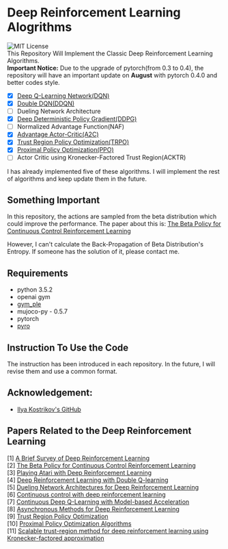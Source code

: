 # Deep Reinforcement Learning Alogrithms
![MIT License](https://img.shields.io/badge/license-MIT-blue.svg)  
This Repository Will Implement the Classic Deep Reinforcement Learning Algorithms.  
**Important Notice:** Due to the upgrade of pytorch(from 0.3 to 0.4), the repository will have an important update on **August** with pytorch 0.4.0 and better codes style.
- [x] [Deep Q-Learning Network(DQN)](https://github.com/TianhongDai/reinforcement_learning_algorithms/tree/master/dqn)
- [x] [Double DQN(DDQN)](https://github.com/TianhongDai/reinforcement_learning_algorithms/tree/master/double_dqn)
- [ ] Dueling Network Architecture
- [x] [Deep Deterministic Policy Gradient(DDPG)](https://github.com/TianhongDai/reinforcement_learning_algorithms/tree/master/ddpg)
- [ ] Normalized Advantage Function(NAF)
- [x] [Advantage Actor-Critic(A2C)](https://github.com/TianhongDai/reinforcement_learning_algorithms/tree/master/a3c)
- [x] [Trust Region Policy Optimization(TRPO)](https://github.com/TianhongDai/Reinforcement_Learning_Algorithms/tree/master/trpo)
- [x] [Proximal Policy Optimization(PPO)](https://github.com/TianhongDai/reinforcement_learning_algorithms/tree/master/ppo)
- [ ] Actor Critic using Kronecker-Factored Trust Region(ACKTR)

I has already implemented five of these algorithms. I will implement the rest of algorithms and keep update them in the future.

## Something Important
In this repository, the actions are sampled from the beta distribution which could improve the performance. The paper about this is: [The Beta Policy for Continuous Control Reinforcement Learning](https://www.ri.cmu.edu/wp-content/uploads/2017/06/thesis-Chou.pdf)

However, I can't calculate the Back-Propagation of Beta Distribution's Entropy. If someone has the solution of it, please contact me.

## Requirements
- python 3.5.2
- openai gym
- [gym_ple](https://github.com/lusob/gym-ple)
- mujoco-py - 0.5.7
- pytorch
- [pyro](http://pyro.ai/)

## Instruction To Use the Code
The instruction has been introduced in each repository. In the future, I will revise them and use a common format.

## Acknowledgement:
- [Ilya Kostrikov's GitHub](https://github.com/ikostrikov)

## Papers Related to the Deep Reinforcement Learning
[1] [A Brief Survey of Deep Reinforcement Learning](https://arxiv.org/abs/1708.05866)  
[2] [The Beta Policy for Continuous Control Reinforcement Learning](https://www.ri.cmu.edu/wp-content/uploads/2017/06/thesis-Chou.pdf)  
[3] [Playing Atari with Deep Reinforcement Learning](https://www.cs.toronto.edu/~vmnih/docs/dqn.pdf)  
[4] [Deep Reinforcement Learning with Double Q-learning](https://arxiv.org/abs/1509.06461)  
[5] [Dueling Network Architectures for Deep Reinforcement Learning](https://arxiv.org/abs/1511.06581)  
[6] [Continuous control with deep reinforcement learning](https://arxiv.org/abs/1509.02971)  
[7] [Continuous Deep Q-Learning with Model-based Acceleration](https://arxiv.org/abs/1603.00748)  
[8] [Asynchronous Methods for Deep Reinforcement Learning](https://arxiv.org/abs/1602.01783)  
[9] [Trust Region Policy Optimization](https://arxiv.org/abs/1502.05477)  
[10] [Proximal Policy Optimization Algorithms](https://arxiv.org/abs/1707.06347)  
[11] [Scalable trust-region method for deep reinforcement learning using Kronecker-factored approximation](https://arxiv.org/abs/1708.05144)  




 


